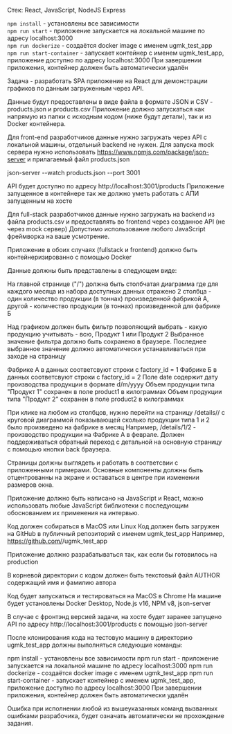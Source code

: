 Стек: React, JavaScript, NodeJS Express

`npm install` - установлены все зависимости <br />
`npm run start` - приложение запускается на локальной машине по адресу localhost:3000 <br />
`npm run dockerize` - создаётся docker image c именем ugmk_test_app <br />
`npm run start-container` - запускает контейнер с именем ugmk_test_app, приложение доступно по адресу localhost:3000 При завершении приложения, контейнер должен быть автоматически удалён <br />

Задача - разработать SPA приложение на React для демонстрации графиков по данным загруженным через API.

Данные будут предоставлены в виде файла в формате JSON и CSV - products.json и products.csv
Приложение должно запускаться как напрямую из папки с исходным кодом (ниже будут детали), так и из Docker контейнера.

Для front-end разработчиков данные нужно загружать через API с локальной машины, отдельный backend не нужен.
Для запуска mock сервера нужно использовать https://www.npmjs.com/package/json-server и прилагаемый файл products.json

json-server --watch products.json --port 3001

API будет доступно по адресу http://localhost:3001/products
Приложение запущенное в контейнере так же должно уметь работать с АПИ запущенным на хосте

Для full-stack разработчиков данные нужно загружать на backend из файла products.csv и предоставлять во frontend через созданное API (не через mock сервер) Допустимо использование любого JavaScript фреймворка на ваше усмотрение.

Приложение в обоих случаях (fullstack и frontend) должно быть контейнеризированно с помощью Docker

Данные должны быть представлены в следующем виде:

На главной странице ("/") должна быть столбчатая диаграмма где для каждого месяца из набора доступных данных
отражено 2 столбца - один количество продукции (в тоннах) произведенной фабрикой А, другой - количество продукции (в тоннах) произведенной для фабрике Б

Над графиком должен быть фильтр позволяющий выбрать - какую продукцию учитывать - всю, Продукт 1 или Продукт 2
Выбранное значение фильтра должно быть сохранено в браузере. Последнее выбранное значение должно автоматически устанавливаться при заходе на страницу

Фабрике A в данных соответсвуют строки с factory_id = 1
Фабрике Б в данных соответсвуют строки с factory_id = 2
Поле date содержит дату производства продукции в формате d/m/yyyy
Объем продукции типа "Продукт 1" сохранен в поле product1 в килограммах
Объем продукции типа "Продукт 2" сохранен в поле product2 в килограммах

При клике на любом из столбцов, нужно перейти на страницу /details/<factory id>/<month number> с круговой диаграммой показывающей сколько продукции типа 1 и 2 было произведено на фабрике <factory id> в месяц <month number>
Например, /details/1/2 - производство продукции на Фабрике A в феврале.
Должен поддерживаться обратный переход с детальной на основную страницу с помощью кнопки back браузера.

Страницы должны выглядеть и работать в соответсвии с приложенными примерами.
Основные компоненты должны быть отцентрованны на экране и оставаться в центре при изменении размеров окна.

Приложение должно быть написано на JavaScript и React, можно использовать любые JavaScript библиотеки с
последующим обоснованием их применения на интервью.

Код должен собираться в MacOS или Linux
Код должен быть загружен на GitHub в публичный репозиторий с именем ugmk_test_app
Например, https://github.com/<user name>/ugmk_test_app

Приложение должно разрабатываться так, как если бы готовилось на production

В корневой директории с кодом должен быть текстовый файл AUTHOR содержащий имя и фамилию автора

Код будет запускаться и тестироваться на MacOS в Chrome
На машине будет установлены Docker Desktop, Node.js v16, NPM v8, json-server

В случае с фронтэнд версией задачи, на хосте будет заранее запущено API по адресу http://localhost:3001/products с помощью json-server

После клонирования кода на тестовую машину в директорию ugmk_test_app должны выполняться следующие команды:

npm install - установлены все зависимости
npm run start - приложение запускается на локальной машине по адресу localhost:3000
npm run dockerize - создаётся docker image c именем ugmk_test_app
npm run start-container - запускает контейнер с именем ugmk_test_app, приложение доступно по адресу localhost:3000 При завершении приложения, контейнер должен быть автоматически удалён

Ошибка при исполнении любой из вышеуказанных команд вызванных ошибками разрабочика, будет означать автоматически не прохождение задания.
